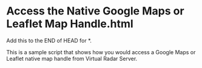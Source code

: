 # Access the Native Google Maps or Leaflet Map Handle.html
Add this to the END of HEAD for *.

This is a sample script that shows how you would access a Google Maps
or Leaflet native map handle from Virtual Radar Server.